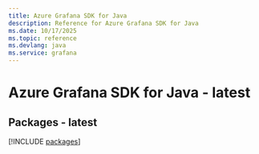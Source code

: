 ```yaml
---
title: Azure Grafana SDK for Java
description: Reference for Azure Grafana SDK for Java
ms.date: 10/17/2025
ms.topic: reference
ms.devlang: java
ms.service: grafana
---
```

# Azure Grafana SDK for Java - latest
## Packages - latest
[!INCLUDE [packages](grafana-index.md)]